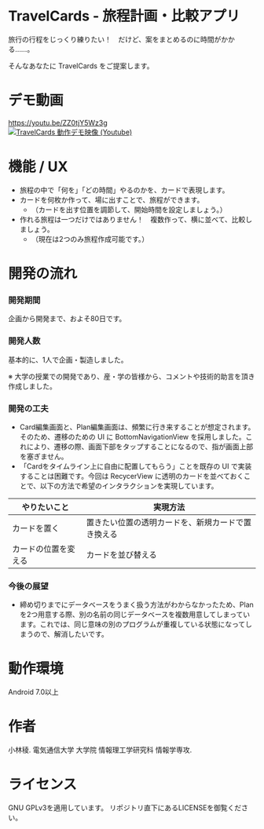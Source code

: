 # TravelCards - 旅程計画・比較アプリ
旅行の行程をじっくり練りたい！　だけど、案をまとめるのに時間がかかる……。

そんなあなたに TravelCards をご提案します。

# デモ動画
https://youtu.be/ZZ0tjY5Wz3g  
[![TravelCards 動作デモ映像 (Youtube)](https://img.youtube.com/vi/ZZ0tjY5Wz3g/0.jpg)](https://www.youtube.com/watch?v=ZZ0tjY5Wz3g)

# 機能 / UX
- 旅程の中で「何を」「どの時間」やるのかを、カードで表現します。
- カードを何枚か作って、場に出すことで、旅程ができます。
  - （カードを出す位置を調節して、開始時間を設定しましょう。）
- 作れる旅程は一つだけではありません！　複数作って、横に並べて、比較しましょう。
  - （現在は2つのみ旅程作成可能です。）

# 開発の流れ
### 開発期間
企画から開発まで、およそ80日です。

### 開発人数
基本的に、1人で企画・製造しました。

※ 大学の授業での開発であり、産・学の皆様から、コメントや技術的助言を頂き作成しました。

### 開発の工夫
- Card編集画面と、Plan編集画面は、頻繁に行き来することが想定されます。そのため、遷移のための UI に BottomNavigationView を採用しました。これにより、遷移の際、画面下部をタップすることになるので、指が画面上部を塞ぎません。
- 「Cardをタイムライン上に自由に配置してもらう」ことを既存の UI で実装することは困難です。今回は RecycerView に透明のカードを並べておくことで、以下の方法で希望のインタラクションを実現しています。

|やりたいこと|実現方法|
|------------|--------|
|カードを置く|置きたい位置の透明カードを、新規カードで置き換える|
|カードの位置を変える|カードを並び替える|

### 今後の展望
- 締め切りまでにデータベースをうまく扱う方法がわからなかったため、Planを2つ用意する際、別の名前の同じデータベースを複数用意してしまっています。これでは、同じ意味の別のプログラムが重複している状態になってしまうので、解消したいです。

# 動作環境
Android 7.0以上

# 作者
小林稜. 電気通信大学 大学院 情報理工学研究科 情報学専攻.

# ライセンス
GNU GPLv3を適用しています。
リポジトリ直下にあるLICENSEを御覧ください。

